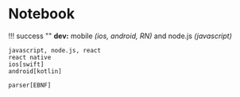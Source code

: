 # Notebook

!!! success ""
    **dev:** mobile _(ios, android, RN)_ and node.js _(javascript)_

```
javascript, node.js, react
react native
ios[swift]
android[kotlin]
```

```
parser[EBNF]
```
